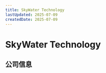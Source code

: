 ```yaml
---
title: SkyWater Technology
lastUpdated: 2025-07-09
createdDate: 2025-07-09
---
```


# SkyWater Technology

## 公司信息

<DirectHireCompanyTable state="minnesota" city="bloomington" companyJsonFileName="skywater" />